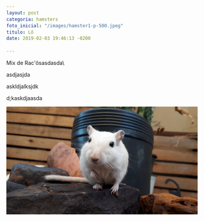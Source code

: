 ```yaml
---
layout: post
categoria: hamsters
foto_inicial: "/images/hamster1-p-500.jpeg"
titulo: Lô
date: 2019-02-03 19:46:13 -0200

---
```

Mix de Rac'õsasdasda\\

asdjasjda

askldjalksjdk

d;kaskdjaasda

![](/images/gerbil1.jpg)